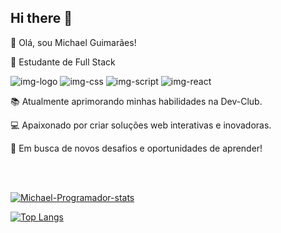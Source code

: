 ## Hi there 👋

<!--
**MichaelProgramador/MichaelProgramador** is a ✨ _special_ ✨ repository because its `README.md` (this file) appears on your GitHub profile.

Here are some ideas to get you started:

- 🔭 I’m currently working on ...
- 🌱 I’m currently learning ...
- 👯 I’m looking to collaborate on ...
- 🤔 I’m looking for help with ...
- 💬 Ask me about ...
- 📫 How to reach me: ...
- 😄 Pronouns: ...
- ⚡ Fun fact: ...
-->
👋 Olá, sou Michael Guimarães!

🔧 Estudante de Full Stack 

<img src="https://img.shields.io/badge/HTML5-E34F26?style=for-the-badge&logo=html5&logoColor=white" alt="img-logo"/>

<img src="https://img.shields.io/badge/CSS3-1572B6?style=for-the-badge&logo=css3&logoColor=white" alt="img-css"/>

<img src="https://img.shields.io/badge/JavaScript-F7DF1E?style=for-the-badge&logo=javascript&logoColor=black" alt="img-script"/> 

<img src="https://img.shields.io/badge/React-20232A?style=for-the-badge&logo=react&logoColor=61DAFB" alt="img-react">

📚 Atualmente aprimorando minhas habilidades na Dev-Club.

💻 Apaixonado por criar soluções web interativas e inovadoras.

🚀 Em busca de novos desafios e oportunidades de aprender!
<!--🔗 Conecte-se comigo e acompanhe meu progresso!
📩 Contato: [seu email ou rede social, se desejar adicionar]
-->

<br>
<br>


[![Michael-Programador-stats](https://github-readme-stats.vercel.app/api?username=MichaelProgramador)](https://github.com/anuraghazra/github-readme-stats)

[![Top Langs](https://github-readme-stats.vercel.app/api/top-langs/?username=MichaelProgramador)](https://github.com/anuraghazra/github-readme-stats)
